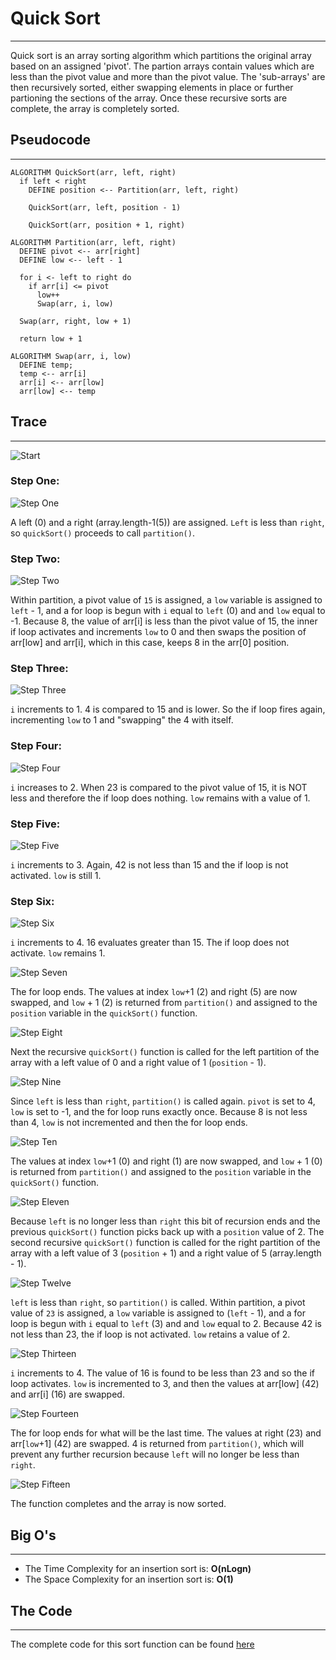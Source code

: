 # Quick Sort
---
Quick sort is an array sorting algorithm which partitions the original array based on an assigned 'pivot'. The partion arrays contain values which are less than the pivot value and more than the pivot value. The 'sub-arrays' are then recursively sorted, either swapping elements in place or further partioning the sections of the array. Once these recursive sorts are complete, the array is completely sorted.

## Pseudocode
---
```
ALGORITHM QuickSort(arr, left, right)
  if left < right
    DEFINE position <-- Partition(arr, left, right)

    QuickSort(arr, left, position - 1)

    QuickSort(arr, position + 1, right)

ALGORITHM Partition(arr, left, right)
  DEFINE pivot <-- arr[right]
  DEFINE low <-- left - 1

  for i <- left to right do
    if arr[i] <= pivot
      low++
      Swap(arr, i, low)

  Swap(arr, right, low + 1)

  return low + 1

ALGORITHM Swap(arr, i, low)
  DEFINE temp;
  temp <-- arr[i]
  arr[i] <-- arr[low]
  arr[low] <-- temp
```

## Trace
---
![Start](./assets/quick-sort-0.PNG)

### Step One:

![Step One](./assets/quick-sort-1.PNG)

A left (0) and a right (array.length-1(5)) are assigned. `Left` is less than `right`, so `quickSort()` proceeds to call `partition()`.

### Step Two:

![Step Two](./assets/quick-sort-2.PNG)

Within partition, a pivot value of `15` is assigned, a `low` variable is assigned to `left` - 1, and a for loop is begun with `i` equal to `left` (0) and and `low` equal to -1. Because 8, the value of arr[i] is less than the pivot value of 15, the inner if loop activates and increments `low` to 0 and then swaps the position of arr[low] and arr[i], which in this case, keeps 8 in the arr[0] position.

### Step Three:

![Step Three](./assets/quick-sort-3.PNG)

`i` increments to 1. 4 is compared to 15 and is lower. So the if loop fires again, incrementing `low` to 1 and "swapping" the 4 with itself.

### Step Four:

![Step Four](./assets/quick-sort-4.PNG)

`i` increases to 2. When 23 is compared to the pivot value of 15, it is NOT less and therefore the if loop does nothing. `low` remains with a value of 1.

### Step Five:

![Step Five](./assets/quick-sort-5.PNG)

`i` increments to 3. Again, 42 is not less than 15 and the if loop is not activated. `low` is still 1.

### Step Six:

![Step Six](./assets/quick-sort-6.PNG)

`i` increments to 4. 16 evaluates greater than 15. The if loop does not activate. `low` remains 1.

![Step Seven](./assets/quick-sort-7.PNG)

The for loop ends. The values at index `low`+1 (2) and right (5) are now swapped, and `low` + 1 (2) is returned from `partition()` and assigned to the `position` variable in the `quickSort()` function.

![Step Eight](./assets/quick-sort-8.PNG)

Next the recursive `quickSort()` function is called for the left partition of the array with a left value of 0 and a right value of 1 (`position` - 1).

![Step Nine](./assets/quick-sort-9.PNG)

Since `left` is less than `right`, `partition()` is called again. `pivot` is set to 4, `low` is set to -1, and the for loop runs exactly once. Because 8 is not less than 4, `low` is not incremented and then the for loop ends. 

![Step Ten](./assets/quick-sort-10.PNG)

The values at index `low`+1 (0) and right (1) are now swapped, and `low` + 1 (0) is returned from `partition()` and assigned to the `position` variable in the `quickSort()` function.

![Step Eleven](./assets/quick-sort-11.PNG)

Because `left` is no longer less than `right` this bit of recursion ends and the previous `quickSort()` function picks back up with a `position` value of 2. The second recursive `quickSort()` function is called for the right partition of the array with a left value of 3 (`position` + 1) and a right value of 5 (array.length - 1).

![Step Twelve](./assets/quick-sort-12.PNG)

`left` is less than `right`, so `partition()` is called. Within partition, a pivot value of `23` is assigned, a `low` variable is assigned to (`left` - 1), and a for loop is begun with `i` equal to `left` (3) and and `low` equal to 2. Because 42 is not less than 23, the if loop is not activated. `low` retains a value of 2.

![Step Thirteen](./assets/quick-sort-13.PNG)

`i` increments to 4. The value of 16 is found to be less than 23 and so the if loop activates. `low` is incremented to 3, and then the values at arr[low] (42) and arr[i] (16) are swapped.

![Step Fourteen](./assets/quick-sort-14.PNG)

The for loop ends for what will be the last time. The values at right (23) and arr[`low`+1] (42) are swapped. 4 is returned from `partition()`, which will prevent any further recursion because `left` will no longer be less than `right`.

![Step Fifteen](./assets/quick-sort-15.PNG)

The function completes and the array is now sorted.


## Big O's
---
- The Time Complexity for an insertion sort is: **O(nLogn)**
- The Space Complexity for an insertion sort is: **O(1)**

## The Code
---
The complete code for this sort function can be found [here](./quick-sort.js)
